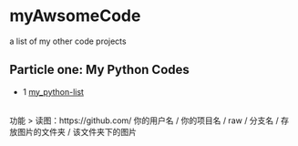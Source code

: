 # myAwsomeCode

a list of my other code projects


## Particle one: My Python Codes 

* 1 [my_python-list](https://github.com/ZhenhLi/my_python-test "悬停显示")
<br>
功能
> 读图：https://github.com/ 你的用户名 / 你的项目名 / raw / 分支名 / 存放图片的文件夹 / 该文件夹下的图片
